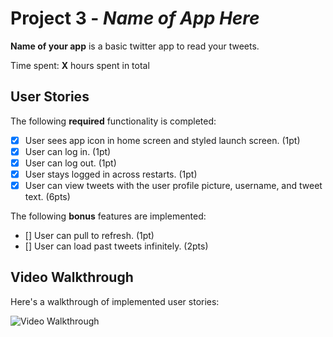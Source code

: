# Project 3 - *Name of App Here*

**Name of your app** is a basic twitter app to read your tweets.

Time spent: **X** hours spent in total

## User Stories

The following **required** functionality is completed:

- [x] User sees app icon in home screen and styled launch screen. (1pt)
- [x] User can log in. (1pt)
- [x] User can log out. (1pt)
- [x] User stays logged in across restarts. (1pt)
- [x] User can view tweets with the user profile picture, username, and tweet text. (6pts)

The following **bonus** features are implemented:

- [] User can pull to refresh. (1pt)
- [] User can load past tweets infinitely. (2pts)

## Video Walkthrough

Here's a walkthrough of implemented user stories:

<img src='https://i.imgur.com/n1Q87wm.gifv' title='Video Walkthrough' width='' alt='Video Walkthrough' />

